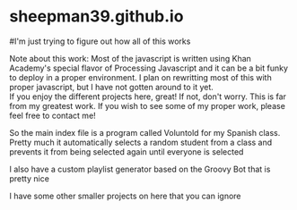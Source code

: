# sheepman39.github.io
#I'm just trying to figure out how all of this works

Note about this work: Most of the javascript is written using Khan Academy's special flavor of Processing Javascript and it can be a bit funky to deploy in a proper environment.  I plan on rewritting most of this with proper javascript, but I have not gotten around to it yet.  
If you enjoy the different projects here, great! If not, don't worry.  This is far from my greatest work.  If you wish to see some of my proper work, please feel free to contact me!

So the main index file is a program called Voluntold for my Spanish class.  Pretty much it automatically selects a random student from a class and prevents it from being selected again until everyone is selected

I also have a custom playlist generator based on the Groovy Bot that is pretty nice

I have some other smaller projects on here that you can ignore
